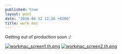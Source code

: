 ```yaml
---
published: true
layout: post
date: "2016-04-12 12:26 +0200"
title: work mac
---
```


Getting out of production soon :/

[![workmac_screen1.th.png](https://cdn.scrot.moe/images/2016/04/12/workmac_screen1.th.png)](https://cdn.scrot.moe/images/2016/04/12/workmac_screen1.png)
[![workmac_screen2.th.png](https://cdn.scrot.moe/images/2016/04/12/workmac_screen2.th.png)](https://cdn.scrot.moe/images/2016/04/12/workmac_screen2.png) 
